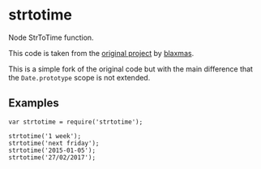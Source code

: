 strtotime
=========
Node StrToTime function.

This code is taken from the [original project](https://github.com/blaxmas/date-util) by [blaxmas](https://github.com/blaxmas).

This is a simple fork of the original code but with the main difference that the `Date.prototype` scope is not extended.

Examples
--------

	var strtotime = require('strtotime');

	strtotime('1 week');
	strtotime('next friday');
	strtotime('2015-01-05');
	strtotime('27/02/2017');
